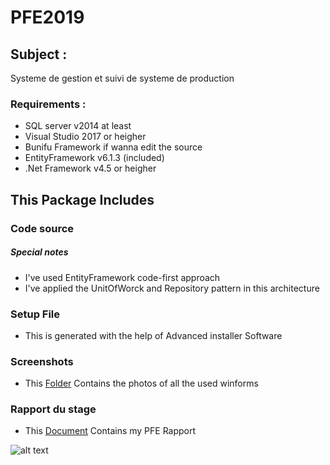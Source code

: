 # PFE2019

## Subject : 
Systeme de gestion et suivi de systeme de production

### Requirements :
- SQL server v2014 at least
- Visual Studio 2017 or heigher
- Bunifu Framework if wanna edit the source
- EntityFramework v6.1.3 (included)
- .Net Framework v4.5 or heigher

## This Package Includes 
### Code source 
##### Special notes
  - I've used EntityFramework code-first approach
  - I've applied the UnitOfWorck and Repository pattern in this architecture 
### Setup File
  - This is generated with the help of Advanced installer Software
### Screenshots
  - This [Folder](https://github.com/SaifEddineBenRomdhane/PFE2019/blob/master/Code%20Source/vegaplatform/screenshots) Contains the photos of all the used winforms
### Rapport du stage
  - This [Document](https://github.com/SaifEddineBenRomdhane/PFE2019/blob/master/Rapport%20PFE.docx) Contains my PFE Rapport
 
![alt text](https://github.com/SaifEddineBenRomdhane/PFE2019/blob/master/Code%20Source/vegaplatform/screenshots/main.PNG)
